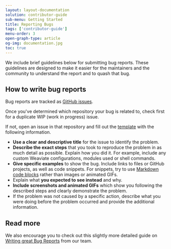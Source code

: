 ```yaml
---
layout: layout-documentation
solution: contributor-guide
sub-menu: Getting Started
title: Reporting Bugs 
tags: ['contributor-guide']
menu-order: 3
open-graph-type: article
og-img: documentation.jpg
toc: true
---
```


We include brief guidelines below for submitting bug reports. These guidelines are designed to make it easier for the maintainers and the community to understand the report and to quash that bug.

## How to write bug reports

Bug reports are tracked as [GitHub issues](https://github.com/semi-technologies/weaviate/issues).

Once you've determined which repository your bug is related to, check first for a duplicate WIP (work in progress) issue.

If not, open an issue in that repository and fill out the [template](https://github.com/semi-technologies/weaviate-io/blob/main/.github/ISSUE_TEMPLATE/report_bug.yml) with the following information.

* **Use a clear and descriptive title** for the issue to identify the problem.
* **Describe the exact steps** that you took to reproduce the problem in as much detail as possible. Explain how you did it. For example, include any custom Weaviate configurations, modules used or shell commands. 
* **Give specific examples** to show the bug. Include links to files or GitHub projects, as well as code snippets. For snippets, try to use [Markdown code blocks](https://help.github.com/articles/markdown-basics/#multiple-lines) rather than images or animated GIFs.
* Explain what **you expected to see instead** and why.
* **Include screenshots and animated GIFs** which show you following the described steps and clearly demonstrate the problem.
* If the problem was not caused by a specific action, describe what you were doing before the problem occurred and provide the additional information.

## Read more

We also encourage you to check out this slightly more detailed guide on [Writing great Bug Reports](/developers/weaviate/current/tutorials/write-great-bug-reports.html) from our team.
